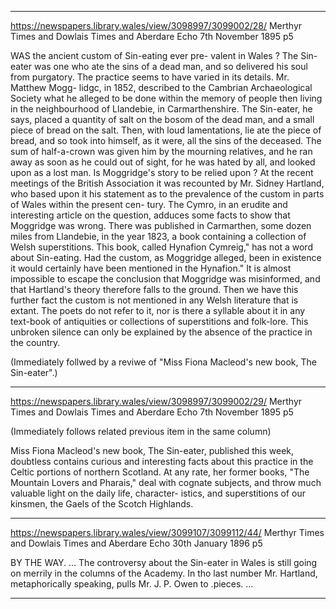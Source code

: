 
---

https://newspapers.library.wales/view/3098997/3099002/28/
Merthyr Times and Dowlais Times and Aberdare Echo
7th November 1895
p5

WAS the ancient custom of Sin-eating ever pre- valent in Wales ? The Sin-eater was one who ate the sins of a dead man, and so delivered his soul from purgatory. The practice seems to have varied in its details. Mr. Matthew Mogg- lidgc, in 1852, described to the Cambrian Archaeological Society what he alleged to be done within the memory of people then living in the neighbourhood of Llandebie, in Carmarthenshire. The Sin-eater, he says, placed a quantity of salt on the bosom of the dead man, and a small piece of bread on the salt. Then, with loud lamentations, lie ate the piece of bread, and so took into himself, as it were, all the sins of the deceased. The sum of half-a-crown was given him by the mourning relatives, and he ran away as soon as he could out of sight, for he was hated by all, and looked upon as a lost man. Is Moggridge's story to be relied upon ? At the recent meetings of the British Association it was recounted by Mr. Sidney Hartland, who based upon it his statement as to the prevalence of the custom in parts of Wales within the present cen- tury. The Cymro, in an erudite and interesting article on the question, adduces some facts to show that Moggridge was wrong. There was published in Carmarthen, some dozen miles from Llandebie, in the year 1823, a book containing a collection of Welsh superstitions. This book, called Hynafion Cymreig," has not a word about Sin-eating. Had the custom, as Moggridge alleged, been in existence it would certainly have been mentioned in the Hynafion." It is almost impossible to escape the conclusion that Moggridge was misinformed, and that Hartland's theory therefore falls to the ground. Then we have this further fact the custom is not mentioned in any Welsh literature that is extant. The poets do not refer to it, nor is there a syllable about it in any text-book of antiquities or collections of superstitions and folk-lore. This unbroken silence can only be explained by the absence of the practice in the country.

(Immediately follwed by a reviwe of "Miss Fiona Macleod's new book, The Sin-eater".)

---


https://newspapers.library.wales/view/3098997/3099002/29/
Merthyr Times and Dowlais Times and Aberdare Echo
7th November 1895
p5

(Immediately follows related previous item in the same column)

Miss Fiona Macleod's new book, The Sin-eater, published this week, doubtless contains curious and interesting facts about this practice in the Celtic portions of northern Scotland. At any rate, her former books, "The Mountain Lovers and Pharais," deal with cognate subjects, and throw much valuable light on the daily life, character- istics, and superstitions of our kinsmen, the Gaels of the Scotch Highlands.

---

https://newspapers.library.wales/view/3099107/3099112/44/
Merthyr Times and Dowlais Times and Aberdare Echo
30th January 1896
p5

BY THE WAY.
...
The controversy about the Sin-eater in Wales is still going on merrily in the columns of the Academy. In tho last number Mr. Hartland, metaphorically speaking, pulls Mr. J. P. Owen to .pieces. 
...

---
